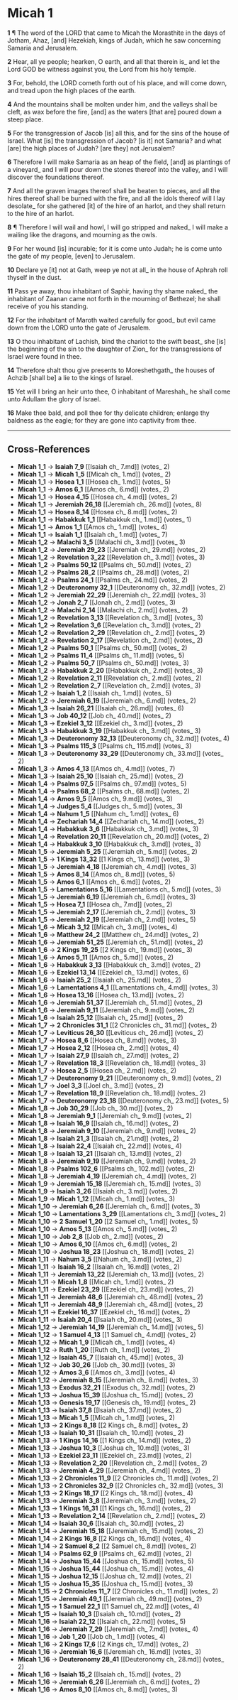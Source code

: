 # Micah 1

**1** ¶ The word of the LORD that came to Micah the Morasthite in the days of Jotham, Ahaz, [and] Hezekiah, kings of Judah, which he saw concerning Samaria and Jerusalem.

**2** Hear, all ye people; hearken, O earth, and all that therein is_ and let the Lord GOD be witness against you, the Lord from his holy temple.

**3** For, behold, the LORD cometh forth out of his place, and will come down, and tread upon the high places of the earth.

**4** And the mountains shall be molten under him, and the valleys shall be cleft, as wax before the fire, [and] as the waters [that are] poured down a steep place.

**5** For the transgression of Jacob [is] all this, and for the sins of the house of Israel. What [is] the transgression of Jacob? [is it] not Samaria? and what [are] the high places of Judah? [are they] not Jerusalem?

**6** Therefore I will make Samaria as an heap of the field, [and] as plantings of a vineyard_ and I will pour down the stones thereof into the valley, and I will discover the foundations thereof.

**7** And all the graven images thereof shall be beaten to pieces, and all the hires thereof shall be burned with the fire, and all the idols thereof will I lay desolate_ for she gathered [it] of the hire of an harlot, and they shall return to the hire of an harlot.

**8** ¶ Therefore I will wail and howl, I will go stripped and naked_ I will make a wailing like the dragons, and mourning as the owls.

**9** For her wound [is] incurable; for it is come unto Judah; he is come unto the gate of my people, [even] to Jerusalem.

**10** Declare ye [it] not at Gath, weep ye not at all_ in the house of Aphrah roll thyself in the dust.

**11** Pass ye away, thou inhabitant of Saphir, having thy shame naked_ the inhabitant of Zaanan came not forth in the mourning of Bethezel; he shall receive of you his standing.

**12** For the inhabitant of Maroth waited carefully for good_ but evil came down from the LORD unto the gate of Jerusalem.

**13** O thou inhabitant of Lachish, bind the chariot to the swift beast_ she [is] the beginning of the sin to the daughter of Zion_ for the transgressions of Israel were found in thee.

**14** Therefore shalt thou give presents to Moreshethgath_ the houses of Achzib [shall be] a lie to the kings of Israel.

**15** Yet will I bring an heir unto thee, O inhabitant of Mareshah_ he shall come unto Adullam the glory of Israel.

**16** Make thee bald, and poll thee for thy delicate children; enlarge thy baldness as the eagle; for they are gone into captivity from thee.

---

## Cross-References

- **Micah 1_1** → **Isaiah 7_9** [[Isaiah ch_ 7.md]] (votes_ 2)
- **Micah 1_1** → **Micah 1_5** [[Micah ch_ 1.md]] (votes_ 2)
- **Micah 1_1** → **Hosea 1_1** [[Hosea ch_ 1.md]] (votes_ 5)
- **Micah 1_1** → **Amos 6_1** [[Amos ch_ 6.md]] (votes_ 2)
- **Micah 1_1** → **Hosea 4_15** [[Hosea ch_ 4.md]] (votes_ 2)
- **Micah 1_1** → **Jeremiah 26_18** [[Jeremiah ch_ 26.md]] (votes_ 8)
- **Micah 1_1** → **Hosea 8_14** [[Hosea ch_ 8.md]] (votes_ 2)
- **Micah 1_1** → **Habakkuk 1_1** [[Habakkuk ch_ 1.md]] (votes_ 1)
- **Micah 1_1** → **Amos 1_1** [[Amos ch_ 1.md]] (votes_ 4)
- **Micah 1_1** → **Isaiah 1_1** [[Isaiah ch_ 1.md]] (votes_ 7)
- **Micah 1_2** → **Malachi 3_5** [[Malachi ch_ 3.md]] (votes_ 3)
- **Micah 1_2** → **Jeremiah 29_23** [[Jeremiah ch_ 29.md]] (votes_ 2)
- **Micah 1_2** → **Revelation 3_22** [[Revelation ch_ 3.md]] (votes_ 3)
- **Micah 1_2** → **Psalms 50_12** [[Psalms ch_ 50.md]] (votes_ 2)
- **Micah 1_2** → **Psalms 28_2** [[Psalms ch_ 28.md]] (votes_ 2)
- **Micah 1_2** → **Psalms 24_1** [[Psalms ch_ 24.md]] (votes_ 2)
- **Micah 1_2** → **Deuteronomy 32_1** [[Deuteronomy ch_ 32.md]] (votes_ 2)
- **Micah 1_2** → **Jeremiah 22_29** [[Jeremiah ch_ 22.md]] (votes_ 3)
- **Micah 1_2** → **Jonah 2_7** [[Jonah ch_ 2.md]] (votes_ 3)
- **Micah 1_2** → **Malachi 2_14** [[Malachi ch_ 2.md]] (votes_ 2)
- **Micah 1_2** → **Revelation 3_13** [[Revelation ch_ 3.md]] (votes_ 3)
- **Micah 1_2** → **Revelation 3_6** [[Revelation ch_ 3.md]] (votes_ 2)
- **Micah 1_2** → **Revelation 2_29** [[Revelation ch_ 2.md]] (votes_ 2)
- **Micah 1_2** → **Revelation 2_17** [[Revelation ch_ 2.md]] (votes_ 2)
- **Micah 1_2** → **Psalms 50_1** [[Psalms ch_ 50.md]] (votes_ 2)
- **Micah 1_2** → **Psalms 11_4** [[Psalms ch_ 11.md]] (votes_ 5)
- **Micah 1_2** → **Psalms 50_7** [[Psalms ch_ 50.md]] (votes_ 3)
- **Micah 1_2** → **Habakkuk 2_20** [[Habakkuk ch_ 2.md]] (votes_ 3)
- **Micah 1_2** → **Revelation 2_11** [[Revelation ch_ 2.md]] (votes_ 2)
- **Micah 1_2** → **Revelation 2_7** [[Revelation ch_ 2.md]] (votes_ 3)
- **Micah 1_2** → **Isaiah 1_2** [[Isaiah ch_ 1.md]] (votes_ 5)
- **Micah 1_2** → **Jeremiah 6_19** [[Jeremiah ch_ 6.md]] (votes_ 2)
- **Micah 1_3** → **Isaiah 26_21** [[Isaiah ch_ 26.md]] (votes_ 6)
- **Micah 1_3** → **Job 40_12** [[Job ch_ 40.md]] (votes_ 2)
- **Micah 1_3** → **Ezekiel 3_12** [[Ezekiel ch_ 3.md]] (votes_ 2)
- **Micah 1_3** → **Habakkuk 3_19** [[Habakkuk ch_ 3.md]] (votes_ 3)
- **Micah 1_3** → **Deuteronomy 32_13** [[Deuteronomy ch_ 32.md]] (votes_ 4)
- **Micah 1_3** → **Psalms 115_3** [[Psalms ch_ 115.md]] (votes_ 3)
- **Micah 1_3** → **Deuteronomy 33_29** [[Deuteronomy ch_ 33.md]] (votes_ 2)
- **Micah 1_3** → **Amos 4_13** [[Amos ch_ 4.md]] (votes_ 7)
- **Micah 1_3** → **Isaiah 25_10** [[Isaiah ch_ 25.md]] (votes_ 2)
- **Micah 1_4** → **Psalms 97_5** [[Psalms ch_ 97.md]] (votes_ 5)
- **Micah 1_4** → **Psalms 68_2** [[Psalms ch_ 68.md]] (votes_ 2)
- **Micah 1_4** → **Amos 9_5** [[Amos ch_ 9.md]] (votes_ 3)
- **Micah 1_4** → **Judges 5_4** [[Judges ch_ 5.md]] (votes_ 3)
- **Micah 1_4** → **Nahum 1_5** [[Nahum ch_ 1.md]] (votes_ 6)
- **Micah 1_4** → **Zechariah 14_4** [[Zechariah ch_ 14.md]] (votes_ 2)
- **Micah 1_4** → **Habakkuk 3_6** [[Habakkuk ch_ 3.md]] (votes_ 3)
- **Micah 1_4** → **Revelation 20_11** [[Revelation ch_ 20.md]] (votes_ 2)
- **Micah 1_4** → **Habakkuk 3_10** [[Habakkuk ch_ 3.md]] (votes_ 3)
- **Micah 1_5** → **Jeremiah 5_25** [[Jeremiah ch_ 5.md]] (votes_ 2)
- **Micah 1_5** → **1 Kings 13_32** [[1 Kings ch_ 13.md]] (votes_ 3)
- **Micah 1_5** → **Jeremiah 4_18** [[Jeremiah ch_ 4.md]] (votes_ 3)
- **Micah 1_5** → **Amos 8_14** [[Amos ch_ 8.md]] (votes_ 5)
- **Micah 1_5** → **Amos 6_1** [[Amos ch_ 6.md]] (votes_ 2)
- **Micah 1_5** → **Lamentations 5_16** [[Lamentations ch_ 5.md]] (votes_ 3)
- **Micah 1_5** → **Jeremiah 6_19** [[Jeremiah ch_ 6.md]] (votes_ 3)
- **Micah 1_5** → **Hosea 7_1** [[Hosea ch_ 7.md]] (votes_ 2)
- **Micah 1_5** → **Jeremiah 2_17** [[Jeremiah ch_ 2.md]] (votes_ 3)
- **Micah 1_5** → **Jeremiah 2_19** [[Jeremiah ch_ 2.md]] (votes_ 5)
- **Micah 1_6** → **Micah 3_12** [[Micah ch_ 3.md]] (votes_ 4)
- **Micah 1_6** → **Matthew 24_2** [[Matthew ch_ 24.md]] (votes_ 2)
- **Micah 1_6** → **Jeremiah 51_25** [[Jeremiah ch_ 51.md]] (votes_ 2)
- **Micah 1_6** → **2 Kings 19_25** [[2 Kings ch_ 19.md]] (votes_ 3)
- **Micah 1_6** → **Amos 5_11** [[Amos ch_ 5.md]] (votes_ 2)
- **Micah 1_6** → **Habakkuk 3_13** [[Habakkuk ch_ 3.md]] (votes_ 2)
- **Micah 1_6** → **Ezekiel 13_14** [[Ezekiel ch_ 13.md]] (votes_ 6)
- **Micah 1_6** → **Isaiah 25_2** [[Isaiah ch_ 25.md]] (votes_ 2)
- **Micah 1_6** → **Lamentations 4_1** [[Lamentations ch_ 4.md]] (votes_ 3)
- **Micah 1_6** → **Hosea 13_16** [[Hosea ch_ 13.md]] (votes_ 2)
- **Micah 1_6** → **Jeremiah 51_37** [[Jeremiah ch_ 51.md]] (votes_ 2)
- **Micah 1_6** → **Jeremiah 9_11** [[Jeremiah ch_ 9.md]] (votes_ 2)
- **Micah 1_6** → **Isaiah 25_12** [[Isaiah ch_ 25.md]] (votes_ 2)
- **Micah 1_7** → **2 Chronicles 31_1** [[2 Chronicles ch_ 31.md]] (votes_ 2)
- **Micah 1_7** → **Leviticus 26_30** [[Leviticus ch_ 26.md]] (votes_ 2)
- **Micah 1_7** → **Hosea 8_6** [[Hosea ch_ 8.md]] (votes_ 3)
- **Micah 1_7** → **Hosea 2_12** [[Hosea ch_ 2.md]] (votes_ 4)
- **Micah 1_7** → **Isaiah 27_9** [[Isaiah ch_ 27.md]] (votes_ 2)
- **Micah 1_7** → **Revelation 18_3** [[Revelation ch_ 18.md]] (votes_ 3)
- **Micah 1_7** → **Hosea 2_5** [[Hosea ch_ 2.md]] (votes_ 2)
- **Micah 1_7** → **Deuteronomy 9_21** [[Deuteronomy ch_ 9.md]] (votes_ 2)
- **Micah 1_7** → **Joel 3_3** [[Joel ch_ 3.md]] (votes_ 2)
- **Micah 1_7** → **Revelation 18_9** [[Revelation ch_ 18.md]] (votes_ 2)
- **Micah 1_7** → **Deuteronomy 23_18** [[Deuteronomy ch_ 23.md]] (votes_ 5)
- **Micah 1_8** → **Job 30_29** [[Job ch_ 30.md]] (votes_ 2)
- **Micah 1_8** → **Jeremiah 9_1** [[Jeremiah ch_ 9.md]] (votes_ 2)
- **Micah 1_8** → **Isaiah 16_9** [[Isaiah ch_ 16.md]] (votes_ 2)
- **Micah 1_8** → **Jeremiah 9_10** [[Jeremiah ch_ 9.md]] (votes_ 2)
- **Micah 1_8** → **Isaiah 21_3** [[Isaiah ch_ 21.md]] (votes_ 2)
- **Micah 1_8** → **Isaiah 22_4** [[Isaiah ch_ 22.md]] (votes_ 4)
- **Micah 1_8** → **Isaiah 13_21** [[Isaiah ch_ 13.md]] (votes_ 2)
- **Micah 1_8** → **Jeremiah 9_19** [[Jeremiah ch_ 9.md]] (votes_ 2)
- **Micah 1_8** → **Psalms 102_6** [[Psalms ch_ 102.md]] (votes_ 2)
- **Micah 1_8** → **Jeremiah 4_19** [[Jeremiah ch_ 4.md]] (votes_ 2)
- **Micah 1_9** → **Jeremiah 15_18** [[Jeremiah ch_ 15.md]] (votes_ 3)
- **Micah 1_9** → **Isaiah 3_26** [[Isaiah ch_ 3.md]] (votes_ 2)
- **Micah 1_9** → **Micah 1_12** [[Micah ch_ 1.md]] (votes_ 3)
- **Micah 1_10** → **Jeremiah 6_26** [[Jeremiah ch_ 6.md]] (votes_ 3)
- **Micah 1_10** → **Lamentations 3_29** [[Lamentations ch_ 3.md]] (votes_ 2)
- **Micah 1_10** → **2 Samuel 1_20** [[2 Samuel ch_ 1.md]] (votes_ 5)
- **Micah 1_10** → **Amos 5_13** [[Amos ch_ 5.md]] (votes_ 2)
- **Micah 1_10** → **Job 2_8** [[Job ch_ 2.md]] (votes_ 2)
- **Micah 1_10** → **Amos 6_10** [[Amos ch_ 6.md]] (votes_ 2)
- **Micah 1_10** → **Joshua 18_23** [[Joshua ch_ 18.md]] (votes_ 2)
- **Micah 1_11** → **Nahum 3_5** [[Nahum ch_ 3.md]] (votes_ 2)
- **Micah 1_11** → **Isaiah 16_2** [[Isaiah ch_ 16.md]] (votes_ 2)
- **Micah 1_11** → **Jeremiah 13_22** [[Jeremiah ch_ 13.md]] (votes_ 2)
- **Micah 1_11** → **Micah 1_8** [[Micah ch_ 1.md]] (votes_ 2)
- **Micah 1_11** → **Ezekiel 23_29** [[Ezekiel ch_ 23.md]] (votes_ 2)
- **Micah 1_11** → **Jeremiah 48_6** [[Jeremiah ch_ 48.md]] (votes_ 2)
- **Micah 1_11** → **Jeremiah 48_9** [[Jeremiah ch_ 48.md]] (votes_ 2)
- **Micah 1_11** → **Ezekiel 16_37** [[Ezekiel ch_ 16.md]] (votes_ 2)
- **Micah 1_11** → **Isaiah 20_4** [[Isaiah ch_ 20.md]] (votes_ 3)
- **Micah 1_12** → **Jeremiah 14_19** [[Jeremiah ch_ 14.md]] (votes_ 5)
- **Micah 1_12** → **1 Samuel 4_13** [[1 Samuel ch_ 4.md]] (votes_ 2)
- **Micah 1_12** → **Micah 1_9** [[Micah ch_ 1.md]] (votes_ 4)
- **Micah 1_12** → **Ruth 1_20** [[Ruth ch_ 1.md]] (votes_ 2)
- **Micah 1_12** → **Isaiah 45_7** [[Isaiah ch_ 45.md]] (votes_ 3)
- **Micah 1_12** → **Job 30_26** [[Job ch_ 30.md]] (votes_ 3)
- **Micah 1_12** → **Amos 3_6** [[Amos ch_ 3.md]] (votes_ 4)
- **Micah 1_12** → **Jeremiah 8_15** [[Jeremiah ch_ 8.md]] (votes_ 3)
- **Micah 1_13** → **Exodus 32_21** [[Exodus ch_ 32.md]] (votes_ 2)
- **Micah 1_13** → **Joshua 15_39** [[Joshua ch_ 15.md]] (votes_ 2)
- **Micah 1_13** → **Genesis 19_17** [[Genesis ch_ 19.md]] (votes_ 2)
- **Micah 1_13** → **Isaiah 37_8** [[Isaiah ch_ 37.md]] (votes_ 2)
- **Micah 1_13** → **Micah 1_5** [[Micah ch_ 1.md]] (votes_ 2)
- **Micah 1_13** → **2 Kings 8_18** [[2 Kings ch_ 8.md]] (votes_ 2)
- **Micah 1_13** → **Isaiah 10_31** [[Isaiah ch_ 10.md]] (votes_ 2)
- **Micah 1_13** → **1 Kings 14_16** [[1 Kings ch_ 14.md]] (votes_ 2)
- **Micah 1_13** → **Joshua 10_3** [[Joshua ch_ 10.md]] (votes_ 3)
- **Micah 1_13** → **Ezekiel 23_11** [[Ezekiel ch_ 23.md]] (votes_ 2)
- **Micah 1_13** → **Revelation 2_20** [[Revelation ch_ 2.md]] (votes_ 2)
- **Micah 1_13** → **Jeremiah 4_29** [[Jeremiah ch_ 4.md]] (votes_ 2)
- **Micah 1_13** → **2 Chronicles 11_9** [[2 Chronicles ch_ 11.md]] (votes_ 2)
- **Micah 1_13** → **2 Chronicles 32_9** [[2 Chronicles ch_ 32.md]] (votes_ 3)
- **Micah 1_13** → **2 Kings 18_17** [[2 Kings ch_ 18.md]] (votes_ 4)
- **Micah 1_13** → **Jeremiah 3_8** [[Jeremiah ch_ 3.md]] (votes_ 2)
- **Micah 1_13** → **1 Kings 16_31** [[1 Kings ch_ 16.md]] (votes_ 2)
- **Micah 1_13** → **Revelation 2_14** [[Revelation ch_ 2.md]] (votes_ 2)
- **Micah 1_14** → **Isaiah 30_6** [[Isaiah ch_ 30.md]] (votes_ 2)
- **Micah 1_14** → **Jeremiah 15_18** [[Jeremiah ch_ 15.md]] (votes_ 2)
- **Micah 1_14** → **2 Kings 16_8** [[2 Kings ch_ 16.md]] (votes_ 4)
- **Micah 1_14** → **2 Samuel 8_2** [[2 Samuel ch_ 8.md]] (votes_ 2)
- **Micah 1_14** → **Psalms 62_9** [[Psalms ch_ 62.md]] (votes_ 2)
- **Micah 1_14** → **Joshua 15_44** [[Joshua ch_ 15.md]] (votes_ 5)
- **Micah 1_15** → **Joshua 15_44** [[Joshua ch_ 15.md]] (votes_ 4)
- **Micah 1_15** → **Joshua 12_15** [[Joshua ch_ 12.md]] (votes_ 2)
- **Micah 1_15** → **Joshua 15_35** [[Joshua ch_ 15.md]] (votes_ 3)
- **Micah 1_15** → **2 Chronicles 11_7** [[2 Chronicles ch_ 11.md]] (votes_ 2)
- **Micah 1_15** → **Jeremiah 49_1** [[Jeremiah ch_ 49.md]] (votes_ 2)
- **Micah 1_15** → **1 Samuel 22_1** [[1 Samuel ch_ 22.md]] (votes_ 4)
- **Micah 1_15** → **Isaiah 10_3** [[Isaiah ch_ 10.md]] (votes_ 2)
- **Micah 1_16** → **Isaiah 22_12** [[Isaiah ch_ 22.md]] (votes_ 5)
- **Micah 1_16** → **Jeremiah 7_29** [[Jeremiah ch_ 7.md]] (votes_ 4)
- **Micah 1_16** → **Job 1_20** [[Job ch_ 1.md]] (votes_ 4)
- **Micah 1_16** → **2 Kings 17_6** [[2 Kings ch_ 17.md]] (votes_ 2)
- **Micah 1_16** → **Jeremiah 16_6** [[Jeremiah ch_ 16.md]] (votes_ 3)
- **Micah 1_16** → **Deuteronomy 28_41** [[Deuteronomy ch_ 28.md]] (votes_ 2)
- **Micah 1_16** → **Isaiah 15_2** [[Isaiah ch_ 15.md]] (votes_ 2)
- **Micah 1_16** → **Jeremiah 6_26** [[Jeremiah ch_ 6.md]] (votes_ 2)
- **Micah 1_16** → **Amos 8_10** [[Amos ch_ 8.md]] (votes_ 3)
